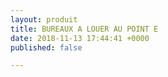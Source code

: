 ```yaml
---
layout: produit
title: BUREAUX A LOUER AU POINT E
date: 2018-11-13 17:44:41 +0000
published: false

---
```

